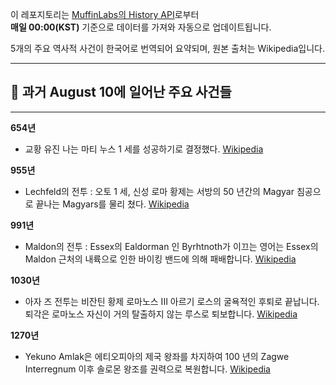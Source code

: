 

이 레포지토리는 [MuffinLabs의 History API](https://history.muffinlabs.com/date)로부터  
**매일 00:00(KST)** 기준으로 데이터를 가져와 자동으로 업데이트됩니다.

5개의 주요 역사적 사건이 한국어로 번역되어 요약되며, 원본 출처는 Wikipedia입니다.

---

## 📅 과거 **August 10**에 일어난 주요 사건들

---
**654년**
- 교황 유진 나는 마티 누스 1 세를 성공하기로 결정했다.  [Wikipedia](https://wikipedia.org/wiki/Pope_Eugene_I)

**955년**
- Lechfeld의 전투 : 오토 1 세, 신성 로마 황제는 서방의 50 년간의 Magyar 침공으로 끝나는 Magyars를 물리 쳤다.  [Wikipedia](https://wikipedia.org/wiki/Battle_of_Lechfeld_(955))

**991년**
- Maldon의 전투 : Essex의 Ealdorman 인 Byrhtnoth가 이끄는 영어는 Essex의 Maldon 근처의 내륙으로 인한 바이킹 밴드에 의해 패배합니다.  [Wikipedia](https://wikipedia.org/wiki/Battle_of_Maldon)

**1030년**
- 아자 즈 전투는 비잔틴 황제 로마노스 III 아르기 로스의 굴욕적인 후퇴로 끝납니다.퇴각은 로마노스 자신이 거의 탈출하지 않는 루스로 퇴보합니다.  [Wikipedia](https://wikipedia.org/wiki/Battle_of_Azaz_(1030))

**1270년**
- Yekuno Amlak은 에티오피아의 제국 왕좌를 차지하여 100 년의 Zagwe Interregnum 이후 솔로몬 왕조를 권력으로 복원합니다.  [Wikipedia](https://wikipedia.org/wiki/Yekuno_Amlak)
